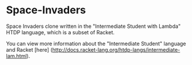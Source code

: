 # Space-Invaders

Space Invaders clone written in the "Intermediate Student with Lambda" HTDP language, which is a subset of Racket.

You can view more information about the "Intermediate Student" language and Racket [here] (http://docs.racket-lang.org/htdp-langs/intermediate-lam.html).
